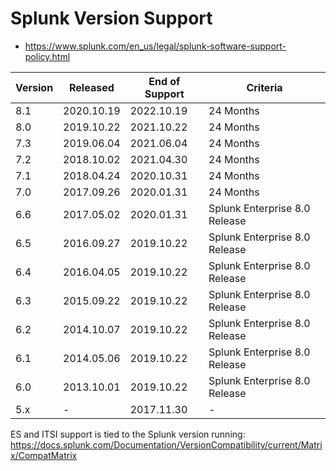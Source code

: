 # Splunk Version Support

- https://www.splunk.com/en_us/legal/splunk-software-support-policy.html

| Version | Released | End of Support | Criteria |
| ------- | -------- | -------------- | -------- |
| 8.1 | 2020.10.19 | 2022.10.19 | 24 Months |
| 8.0 | 2019.10.22 | 2021.10.22 | 24 Months |
| 7.3 | 2019.06.04 | 2021.06.04 | 24 Months |
| 7.2 | 2018.10.02 | 2021.04.30 | 24 Months |
| 7.1 | 2018.04.24 | 2020.10.31 | 24 Months |
| 7.0 | 2017.09.26 | 2020.01.31 | 24 Months |
| 6.6 | 2017.05.02 | 2020.01.31 | Splunk Enterprise 8.0 Release |
| 6.5 | 2016.09.27 | 2019.10.22 | Splunk Enterprise 8.0 Release |
| 6.4 | 2016.04.05 | 2019.10.22 | Splunk Enterprise 8.0 Release |
| 6.3 | 2015.09.22 | 2019.10.22 | Splunk Enterprise 8.0 Release |
| 6.2 | 2014.10.07 | 2019.10.22 | Splunk Enterprise 8.0 Release |
| 6.1 | 2014.05.06 | 2019.10.22 | Splunk Enterprise 8.0 Release |
| 6.0 | 2013.10.01 | 2019.10.22 | Splunk Enterprise 8.0 Release |
| 5.x | -          | 2017.11.30 | - |

ES and ITSI support is tied to the Splunk version running: https://docs.splunk.com/Documentation/VersionCompatibility/current/Matrix/CompatMatrix
